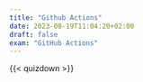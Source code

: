 ```yaml
---
title: "Github Actions"
date: 2023-08-19T11:04:20+02:00
draft: false
exam: "GitHub Actions"
---
```



{{< quizdown >}}

